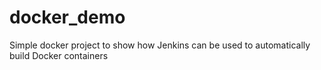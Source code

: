 # docker_demo
Simple docker project to show how Jenkins can be used to automatically build Docker containers 
